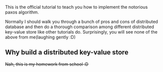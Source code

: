 This is the official tutorial to teach you how to implement the notorious paxos algorithm.

Normally I should walk you through a bunch of pros and cons of distributed database and then do a thorough comparison among different distributed key-value store like other tutorials do. Surprisingly, you will see none of the above from me(laughing gently :D)

##  Why build a distributed key-value store

~~Nah, this is my homework from school :D~~
